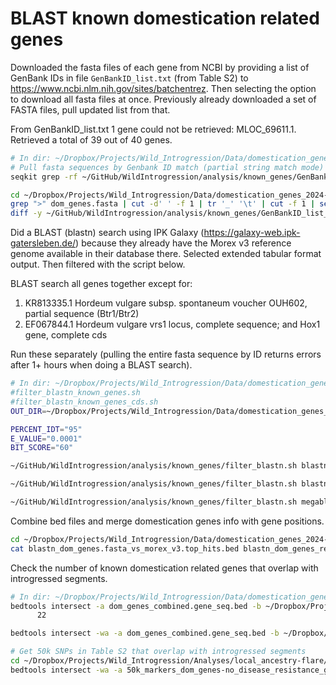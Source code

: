 # BLAST known domestication related genes

Downloaded the fasta files of each gene from NCBI by providing a list of GenBank IDs in file `GenBankID_list.txt` (from Table S2) to https://www.ncbi.nlm.nih.gov/sites/batchentrez. Then selecting the option to download all fasta files at once. Previously already downloaded a set of FASTA files, pull updated list from that.

From GenBankID_list.txt 1 gene could not be retrieved: MLOC_69611.1. Retrieved a total of 39 out of 40 genes.

```bash
# In dir: ~/Dropbox/Projects/Wild_Introgression/Data/domestication_genes
# Pull fasta sequences by Genbank ID match (partial string match mode)
seqkit grep -rf ~/GitHub/WildIntrogression/analysis/known_genes/GenBankID_list.txt domestication_genes_gene_sequence.fasta > ~/Dropbox/Projects/Wild_Introgression/Data/domestication_genes_2024-06-01/dom_genes.fasta

cd ~/Dropbox/Projects/Wild_Introgression/Data/domestication_genes_2024-06-01
grep ">" dom_genes.fasta | cut -d' ' -f 1 | tr '_' '\t' | cut -f 1 | sed 's/>lcl|//' | sort -V | uniq > temp_genbank_ids_in_fasta.txt
diff -y ~/GitHub/WildIntrogression/analysis/known_genes/GenBankID_list_sorted.txt temp_genbank_ids_in_fasta.txt | grep "<" | cut -f 1 > temp_genbank_ids_missing_fasta_seq.txt
```

Did a BLAST (blastn) search using IPK Galaxy (https://galaxy-web.ipk-gatersleben.de/) because they already have the Morex v3 reference genome available in their database there. Selected extended tabular format output. Then filtered with the script below.

BLAST search all genes together except for:

1. KR813335.1 Hordeum vulgare subsp. spontaneum voucher OUH602, partial sequence (Btr1/Btr2)
2. EF067844.1 Hordeum vulgare vrs1 locus, complete sequence; and Hox1 gene, complete cds

Run these separately (pulling the entire fasta sequence by ID returns errors after 1+ hours when doing a BLAST search).

```bash
# In dir: ~/Dropbox/Projects/Wild_Introgression/Data/domestication_genes_2024-06-01/blast_out
#filter_blastn_known_genes.sh
#filter_blastn_known_genes_cds.sh
OUT_DIR=~/Dropbox/Projects/Wild_Introgression/Data/domestication_genes_2024-06-01/blast_out/filtered

PERCENT_IDT="95"
E_VALUE="0.0001"
BIT_SCORE="60"

~/GitHub/WildIntrogression/analysis/known_genes/filter_blastn.sh blastn_dom_genes.fasta_vs_morex_v3.tabular ${OUT_DIR} ${PERCENT_IDT} ${E_VALUE} ${BIT_SCORE}

~/GitHub/WildIntrogression/analysis/known_genes/filter_blastn.sh blastn_dom_genes_remaining_3.cds.fasta_vs_morex_v3.tabular ${OUT_DIR} ${PERCENT_IDT} ${E_VALUE} ${BIT_SCORE}

~/GitHub/WildIntrogression/analysis/known_genes/filter_blastn.sh megablast_dom_genes.fasta_vs_morex_v3.tabular ${OUT_DIR} ${PERCENT_IDT} ${E_VALUE} ${BIT_SCORE}
```

Combine bed files and merge domestication genes info with gene positions.

```bash
cd ~/Dropbox/Projects/Wild_Introgression/Data/domestication_genes_2024-06-01/blast_out/filtered
cat blastn_dom_genes.fasta_vs_morex_v3.top_hits.bed blastn_dom_genes_remaining_3.cds.fasta_vs_morex_v3.top_hits.bed | sort -k1,1 -k2,2n > dom_genes_combined.gene_seq.bed
```

Check the number of known domestication related genes that overlap with introgressed segments.

```bash
# In dir: ~/Dropbox/Projects/Wild_Introgression/Data/domestication_genes
bedtools intersect -a dom_genes_combined.gene_seq.bed -b ~/Dropbox/Projects/Wild_Introgression/Analyses/local_ancestry-flare/plots/wbdc_likely_introgressed_segments-breeding.bed | uniq | wc -l
      22

bedtools intersect -wa -a dom_genes_combined.gene_seq.bed -b ~/Dropbox/Projects/Wild_Introgression/Analyses/local_ancestry-flare/plots/wbdc_likely_introgressed_segments-breeding.bed | uniq > ~/Dropbox/Projects/Wild_Introgression/Analyses/local_ancestry-flare/plots/known_dom_genes_overlap_introgressed_regions.bed

# Get 50k SNPs in Table S2 that overlap with introgressed segments
cd ~/Dropbox/Projects/Wild_Introgression/Analyses/local_ancestry-flare/plots_updated_chromPlots
bedtools intersect -wa -a 50k_markers_dom_genes-no_disease_resistance_genes.bed -b ~/Dropbox/Projects/Wild_Introgression/Analyses/local_ancestry-flare/plots/wbdc_likely_introgressed_segments-breeding.bed | uniq > known_dom_genes_50k_snps_overlap_introgressed_regions.bed
```
